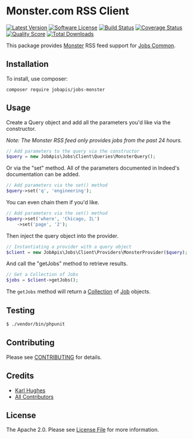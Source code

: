 # Monster.com RSS Client

[![Latest Version](https://img.shields.io/github/release/jobapis/jobs-monster.svg?style=flat-square)](https://github.com/jobapis/jobs-monster/releases)
[![Software License](https://img.shields.io/badge/license-APACHE%202.0-brightgreen.svg?style=flat-square)](LICENSE.md)
[![Build Status](https://img.shields.io/travis/jobapis/jobs-monster/master.svg?style=flat-square&1)](https://travis-ci.org/jobapis/jobs-monster)
[![Coverage Status](https://img.shields.io/scrutinizer/coverage/g/jobapis/jobs-monster.svg?style=flat-square)](https://scrutinizer-ci.com/g/jobapis/jobs-monster/code-structure)
[![Quality Score](https://img.shields.io/scrutinizer/g/jobapis/jobs-monster.svg?style=flat-square)](https://scrutinizer-ci.com/g/jobapis/jobs-monster)
[![Total Downloads](https://img.shields.io/packagist/dt/jobapis/jobs-monster.svg?style=flat-square)](https://packagist.org/packages/jobapis/jobs-monster)

This package provides [Monster](https://www.monster.com/) RSS feed support for [Jobs Common](https://github.com/jobapis/jobs-common).

## Installation

To install, use composer:

```
composer require jobapis/jobs-monster
```

## Usage
Create a Query object and add all the parameters you'd like via the constructor.

*Note: The Monster RSS feed only provides jobs from the past 24 hours.*
 
```php
// Add parameters to the query via the constructor
$query = new JobApis\Jobs\Client\Queries\MonsterQuery();
```

Or via the "set" method. All of the parameters documented in Indeed's documentation can be added.

```php
// Add parameters via the set() method
$query->set('q', 'engineering');
```

You can even chain them if you'd like.

```php
// Add parameters via the set() method
$query->set('where', 'Chicago, IL')
    ->set('page', '2');
```
 
Then inject the query object into the provider.

```php
// Instantiating a provider with a query object
$client = new JobApis\Jobs\Client\Providers\MonsterProvider($query);
```

And call the "getJobs" method to retrieve results.

```php
// Get a Collection of Jobs
$jobs = $client->getJobs();
```

The `getJobs` method will return a [Collection](https://github.com/jobapis/jobs-common/blob/master/src/Collection.php) of [Job](https://github.com/jobapis/jobs-common/blob/master/src/Job.php) objects.

## Testing

``` bash
$ ./vendor/bin/phpunit
```

## Contributing

Please see [CONTRIBUTING](https://github.com/jobapis/jobs-monster/blob/master/CONTRIBUTING.md) for details.


## Credits

- [Karl Hughes](https://github.com/karllhughes)
- [All Contributors](https://github.com/jobapis/jobs-monster/contributors)


## License

The Apache 2.0. Please see [License File](https://github.com/jobapis/jobs-monster/blob/master/LICENSE) for more information.
